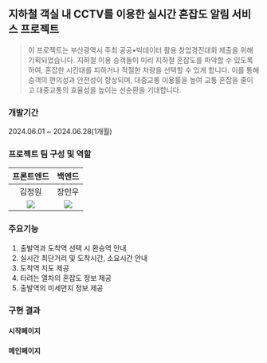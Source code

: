 ## 지하철 객실 내 CCTV를 이용한 실시간 혼잡도 알림 서비스 프로젝트

> 이 프로젝트는 부산광역시 주최 공공•빅데이터 활용 창업경진대회 제출을 위해 기획되었습니다. 지하철 이용 승객들이 미리 지하철 혼잡도를 파악할 수 있도록 하여, 혼잡한 시간대를 피하거나 적절한 차량을 선택할 수 있게 합니다. 이를 통해 승객의 편의성과 안전성이 향상되며, 대중교통 이용률을 높여 교통 혼잡을 줄이고 대중교통의 효율성을 높이는 선순환을 기대합니다.

### 개발기간
2024.06.01 ~ 2024.06.28(1개월)

### 프로젝트 팀 구성 및 역할
|프론트엔드|백엔드|
|:---:|:---:|
|김정원|장민우|
|[<img src="https://img.shields.io/badge/github-181717?style=for-the-badge&logo=github&logoColor=white">](https://github.com/jwkim97211)|[<img src="https://img.shields.io/badge/github-181717?style=for-the-badge&logo=github&logoColor=white">](https://github.com/gajahtml)|

### 주요기능
1. 출발역과 도착역 선택 시 환승역 안내
2. 실시간 최단거리 및 도착시간, 소요시간 안내
3. 도착역 지도 제공
4. 타려는 열차의 혼잡도 정보 제공
5. 출발역의 미세먼지 정보 제공

### 구현 결과


#### 시작페이지


#### 메인페이지
